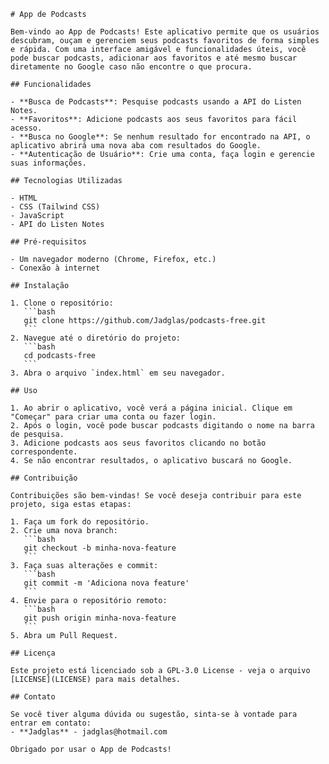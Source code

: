 
    # App de Podcasts

    Bem-vindo ao App de Podcasts! Este aplicativo permite que os usuários descubram, ouçam e gerenciem seus podcasts favoritos de forma simples e rápida. Com uma interface amigável e funcionalidades úteis, você pode buscar podcasts, adicionar aos favoritos e até mesmo buscar diretamente no Google caso não encontre o que procura.

    ## Funcionalidades

    - **Busca de Podcasts**: Pesquise podcasts usando a API do Listen Notes.
    - **Favoritos**: Adicione podcasts aos seus favoritos para fácil acesso.
    - **Busca no Google**: Se nenhum resultado for encontrado na API, o aplicativo abrirá uma nova aba com resultados do Google.
    - **Autenticação de Usuário**: Crie uma conta, faça login e gerencie suas informações.

    ## Tecnologias Utilizadas

    - HTML
    - CSS (Tailwind CSS)
    - JavaScript
    - API do Listen Notes

    ## Pré-requisitos

    - Um navegador moderno (Chrome, Firefox, etc.)
    - Conexão à internet

    ## Instalação

    1. Clone o repositório:
       ```bash
       git clone https://github.com/Jadglas/podcasts-free.git
       ```
    2. Navegue até o diretório do projeto:
       ```bash
       cd podcasts-free
       ```
    3. Abra o arquivo `index.html` em seu navegador.

    ## Uso

    1. Ao abrir o aplicativo, você verá a página inicial. Clique em "Começar" para criar uma conta ou fazer login.
    2. Após o login, você pode buscar podcasts digitando o nome na barra de pesquisa.
    3. Adicione podcasts aos seus favoritos clicando no botão correspondente.
    4. Se não encontrar resultados, o aplicativo buscará no Google.

    ## Contribuição

    Contribuições são bem-vindas! Se você deseja contribuir para este projeto, siga estas etapas:

    1. Faça um fork do repositório.
    2. Crie uma nova branch:
       ```bash
       git checkout -b minha-nova-feature
       ```
    3. Faça suas alterações e commit:
       ```bash
       git commit -m 'Adiciona nova feature'
       ```
    4. Envie para o repositório remoto:
       ```bash
       git push origin minha-nova-feature
       ```
    5. Abra um Pull Request.

    ## Licença

    Este projeto está licenciado sob a GPL-3.0 License - veja o arquivo [LICENSE](LICENSE) para mais detalhes.

    ## Contato

    Se você tiver alguma dúvida ou sugestão, sinta-se à vontade para entrar em contato:
    - **Jadglas** - jadglas@hotmail.com

    Obrigado por usar o App de Podcasts!
